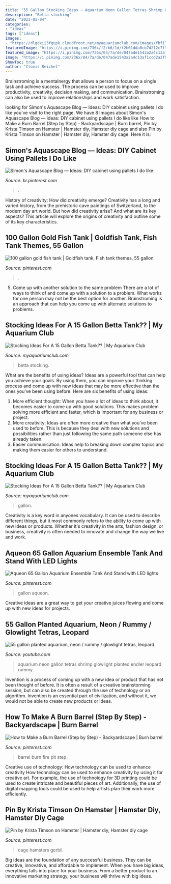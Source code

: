 ```yaml
---
title: "55 Gallon Stocking Ideas ~ Aquarium Neon Gallon Tetras Shrimp Glowlight Planted Endler Leopard Rummy"
description: "Betta stocking"
date: "2023-01-04"
categories:
- "ideas"
tags: ["ideas"]
images:
- "https://dlgdxii3fgupk.cloudfront.net/myaquariumclub.com/images/fbfiles/images/D9F3E914-B378-4A1C-BAD6-BA3923BB530A-d9jiinjig7_v_1565280216.jpeg"
featuredImage: "https://i.pinimg.com/736x/f2/b6/1d/f2b61dda0cb7d212c7f3f307ef0caf83.jpg"
featured_image: "https://i.pinimg.com/736x/04/7a/de/047ade1543a2a4c13af1ccd2a2f5bd1c.jpg"
image: "https://i.pinimg.com/736x/04/7a/de/047ade1543a2a4c13af1ccd2a2f5bd1c.jpg"
ShowToc: true
author: "Clovis Reichel"
---
```



Brainstroming is a mentalnergy that allows a person to focus on a single task and achieve success. The process can be used to improve productivity, creativity, decision making, and communication. Brainstroming can also be used to improve relationships and work satisfaction.

	

		
looking for Simon&#039;s Aquascape Blog — Ideas: DIY cabinet using pallets I do like you've visit to the right page. We have 8 Images about Simon&#039;s Aquascape Blog — Ideas: DIY cabinet using pallets I do like like How to Make a Burn Barrel (Step by Step) - Backyardscape | Burn barrel, Pin by Krista Timson on Hamster | Hamster diy, Hamster diy cage and also Pin by Krista Timson on Hamster | Hamster diy, Hamster diy cage. Here it is:
		
    
## Simon&#039;s Aquascape Blog — Ideas: DIY Cabinet Using Pallets I Do Like

<img loading=lazy src="https://i.pinimg.com/736x/c7/28/61/c7286180996d3fd988313251f3c8ab42.jpg" onerror="this.onerror=null;this.src='https://tse2.mm.bing.net/th?id=OIP.BTQWAlbnC47hNHF7p0VwewHaJ3&amp;pid=15.1';" alt="Simon&#039;s Aquascape Blog — Ideas: DIY cabinet using pallets I do like">

_Source: br.pinterest.com_

>. 

	

History of creativity: How did creativity emerge?
Creativity has a long and varied history, from the prehistoric cave paintings of Switzerland, to the modern day art world. But how did creativity arise? And what are its key aspects? This article will explore the origins of creativity and outline some of its key characteristics.

    
## 100 Gallon Gold Fish Tank | Goldfish Tank, Fish Tank Themes, 55 Gallon

<img loading=lazy src="https://i.pinimg.com/736x/04/7a/de/047ade1543a2a4c13af1ccd2a2f5bd1c.jpg" onerror="this.onerror=null;this.src='https://tse2.mm.bing.net/th?id=OIP.zzJg8bWXG7Uj-7FOjgelfQHaFj&amp;pid=15.1';" alt="100 gallon gold fish tank | Goldfish tank, Fish tank themes, 55 gallon">

_Source: pinterest.com_

>. 

	

5. Come up with another solution to the same problem
There are a lot of ways to think of and come up with a solution to a problem. What works for one person may not be the best option for another. Brainstroming is an approach that can help you come up with alternate solutions to problems.

    
## Stocking Ideas For A 15 Gallon Betta Tank?? | My Aquarium Club

<img loading=lazy src="https://dlgdxii3fgupk.cloudfront.net/myaquariumclub.com/images/fbfiles/images/D9F3E914-B378-4A1C-BAD6-BA3923BB530A-d9jiinjig7_v_1565280216.jpeg" onerror="this.onerror=null;this.src='https://tse4.mm.bing.net/th?id=OIP.zYhW3KEw5oibUnuAWM4NdQHaFj&amp;pid=15.1';" alt="Stocking Ideas For A 15 Gallon Betta Tank?? | My Aquarium Club">

_Source: myaquariumclub.com_

>betta stocking. 

	

What are the benefits of using ideas?
Ideas are a powerful tool that can help you achieve your goals. By using them, you can improve your thinking process and come up with new ideas that may be more effective than the ones you’ve been using before. Here are six benefits of using ideas: 
1. More efficient thought: When you have a lot of ideas to think about, it becomes easier to come up with good solutions. This makes problem solving more efficient and faster, which is important for any business or project. 
2. More creativity: Ideas are often more creative than what you’ve been used to before. This is because they deal with new solutions and possibilities rather than just following the same path someone else has already taken. 
3. Easier communication: Ideas help to breaking down complex topics and making them easier for others to understand.

    
## Stocking Ideas For A 15 Gallon Betta Tank?? | My Aquarium Club

<img loading=lazy src="https://dlgdxii3fgupk.cloudfront.net/myaquariumclub.com/images/fbfiles/images/828w/D9F3E914-B378-4A1C-BAD6-BA3923BB530A-d9jiinjig7_v_1565280375.jpeg" onerror="this.onerror=null;this.src='https://tse4.mm.bing.net/th?id=OIP.aYwtL7gO8eJHhTjwlvzSMgHaFj&amp;pid=15.1';" alt="Stocking Ideas For A 15 Gallon Betta Tank?? | My Aquarium Club">

_Source: myaquariumclub.com_

>gallon. 

	

Creativity is a key word in anyones vocabulary. It can be used to describe different things, but it most commonly refers to the ability to come up with new ideas or products. Whether it's creativity in the arts, fashion design, or business, creativity is often needed to innovate and change the way we live and work.

    
## Aqueon 65 Gallon Aquarium Ensemble Tank And Stand With LED Lights

<img loading=lazy src="https://i.pinimg.com/736x/9c/e8/6b/9ce86bfd51286753c85e42222fcf7fd6.jpg" onerror="this.onerror=null;this.src='https://tse3.mm.bing.net/th?id=OIP.Z21hnjfCdn9NB78uCyXq3AHaJ3&amp;pid=15.1';" alt="Aqueon 65 Gallon Aquarium Ensemble Tank And Stand with LED lights">

_Source: pinterest.com_

>gallon aqueon. 

	

Creative ideas are a great way to get your creative juices flowing and come up with new ideas for projects.

    
## 55 Gallon Planted Aquarium, Neon / Rummy / Glowlight Tetras, Leopard

<img loading=lazy src="http://i.ytimg.com/vi/q-5-OGNwsSY/maxresdefault.jpg" onerror="this.onerror=null;this.src='https://tse2.mm.bing.net/th?id=OIP.ditKOIKJ-iTICfkI7z1pUQHaEK&amp;pid=15.1';" alt="55 gallon planted aquarium, neon / rummy / glowlight tetras, leopard">

_Source: youtube.com_

>aquarium neon gallon tetras shrimp glowlight planted endler leopard rummy. 

	

Invention is a process of coming up with a new idea or product that has not been thought of before. It is often a result of a creative brainstorming session, but can also be created through the use of technology or an algorithm. Invention is an essential part of civilization, and without it, we would not be able to create new products or ideas.

    
## How To Make A Burn Barrel (Step By Step) - Backyardscape | Burn Barrel

<img loading=lazy src="https://i.pinimg.com/736x/9c/42/02/9c420267783d84648c346906d9b26a28.jpg" onerror="this.onerror=null;this.src='https://tse3.mm.bing.net/th?id=OIP.CRpwp4m0sU_BHZbj8l_c0AHaLH&amp;pid=15.1';" alt="How to Make a Burn Barrel (Step by Step) - Backyardscape | Burn barrel">

_Source: pinterest.com_

>barrel burn fire pit step. 

	

Creative use of technology: How technology can be used to enhance creativity
How technology can be used to enhance creativity by using it for creative art. For example, the use of technology for 3D printing could be used to create intricate and beautiful pieces of art. Additionally, the use of digital mapping tools could be used to help artists plan their work more efficiently.

    
## Pin By Krista Timson On Hamster | Hamster Diy, Hamster Diy Cage

<img loading=lazy src="https://i.pinimg.com/736x/f2/b6/1d/f2b61dda0cb7d212c7f3f307ef0caf83.jpg" onerror="this.onerror=null;this.src='https://tse4.mm.bing.net/th?id=OIP.eLXNJi2fbeXpXPkiWXeogwHaJ3&amp;pid=15.1';" alt="Pin by Krista Timson on Hamster | Hamster diy, Hamster diy cage">

_Source: pinterest.com_

>cage hamsters gerbil. 

	

Big ideas are the foundation of any successful business. They can be creative, innovative, and affordable to implement. When you have big ideas, everything falls into place for your business. From a better product to an innovative marketing strategy, your business will thrive with big ideas.

